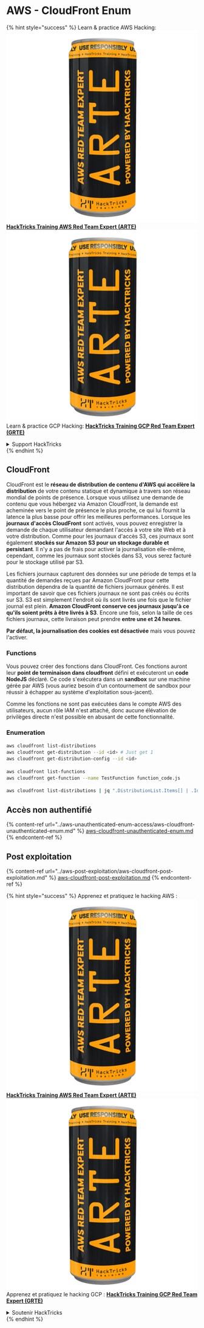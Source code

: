 # AWS - CloudFront Enum

{% hint style="success" %}
Learn & practice AWS Hacking:<img src="../../../.gitbook/assets/image (1) (1) (1).png" alt="" data-size="line">[**HackTricks Training AWS Red Team Expert (ARTE)**](https://training.hacktricks.xyz/courses/arte)<img src="../../../.gitbook/assets/image (1) (1) (1).png" alt="" data-size="line">\
Learn & practice GCP Hacking: <img src="../../../.gitbook/assets/image (2).png" alt="" data-size="line">[**HackTricks Training GCP Red Team Expert (GRTE)**<img src="../../../.gitbook/assets/image (2).png" alt="" data-size="line">](https://training.hacktricks.xyz/courses/grte)

<details>

<summary>Support HackTricks</summary>

* Check the [**subscription plans**](https://github.com/sponsors/carlospolop)!
* **Join the** 💬 [**Discord group**](https://discord.gg/hRep4RUj7f) or the [**telegram group**](https://t.me/peass) or **follow** us on **Twitter** 🐦 [**@hacktricks\_live**](https://twitter.com/hacktricks_live)**.**
* **Share hacking tricks by submitting PRs to the** [**HackTricks**](https://github.com/carlospolop/hacktricks) and [**HackTricks Cloud**](https://github.com/carlospolop/hacktricks-cloud) github repos.

</details>
{% endhint %}

## CloudFront

CloudFront est le **réseau de distribution de contenu d'AWS qui accélère la distribution** de votre contenu statique et dynamique à travers son réseau mondial de points de présence. Lorsque vous utilisez une demande de contenu que vous hébergez via Amazon CloudFront, la demande est acheminée vers le point de présence le plus proche, ce qui lui fournit la latence la plus basse pour offrir les meilleures performances. Lorsque les **journaux d'accès CloudFront** sont activés, vous pouvez enregistrer la demande de chaque utilisateur demandant l'accès à votre site Web et à votre distribution. Comme pour les journaux d'accès S3, ces journaux sont également **stockés sur Amazon S3 pour un stockage durable et persistant**. Il n'y a pas de frais pour activer la journalisation elle-même, cependant, comme les journaux sont stockés dans S3, vous serez facturé pour le stockage utilisé par S3.

Les fichiers journaux capturent des données sur une période de temps et la quantité de demandes reçues par Amazon CloudFront pour cette distribution dépendra de la quantité de fichiers journaux générés. Il est important de savoir que ces fichiers journaux ne sont pas créés ou écrits sur S3. S3 est simplement l'endroit où ils sont livrés une fois que le fichier journal est plein. **Amazon CloudFront conserve ces journaux jusqu'à ce qu'ils soient prêts à être livrés à S3**. Encore une fois, selon la taille de ces fichiers journaux, cette livraison peut prendre **entre une et 24 heures**.

**Par défaut, la journalisation des cookies est désactivée** mais vous pouvez l'activer.

### Functions

Vous pouvez créer des fonctions dans CloudFront. Ces fonctions auront leur **point de terminaison dans cloudfront** défini et exécuteront un **code NodeJS** déclaré. Ce code s'exécutera dans un **sandbox** sur une machine gérée par AWS (vous auriez besoin d'un contournement de sandbox pour réussir à échapper au système d'exploitation sous-jacent).

Comme les fonctions ne sont pas exécutées dans le compte AWS des utilisateurs, aucun rôle IAM n'est attaché, donc aucune élévation de privilèges directe n'est possible en abusant de cette fonctionnalité.

### Enumeration
```bash
aws cloudfront list-distributions
aws cloudfront get-distribution --id <id> # Just get 1
aws cloudfront get-distribution-config --id <id>

aws cloudfront list-functions
aws cloudfront get-function --name TestFunction function_code.js

aws cloudfront list-distributions | jq ".DistributionList.Items[] | .Id, .Origins.Items[].Id, .Origins.Items[].DomainName, .AliasICPRecordals[].CNAME"
```
## Accès non authentifié

{% content-ref url="../aws-unauthenticated-enum-access/aws-cloudfront-unauthenticated-enum.md" %}
[aws-cloudfront-unauthenticated-enum.md](../aws-unauthenticated-enum-access/aws-cloudfront-unauthenticated-enum.md)
{% endcontent-ref %}

## Post exploitation

{% content-ref url="../aws-post-exploitation/aws-cloudfront-post-exploitation.md" %}
[aws-cloudfront-post-exploitation.md](../aws-post-exploitation/aws-cloudfront-post-exploitation.md)
{% endcontent-ref %}

{% hint style="success" %}
Apprenez et pratiquez le hacking AWS :<img src="../../../.gitbook/assets/image (1) (1) (1).png" alt="" data-size="line">[**HackTricks Training AWS Red Team Expert (ARTE)**](https://training.hacktricks.xyz/courses/arte)<img src="../../../.gitbook/assets/image (1) (1) (1).png" alt="" data-size="line">\
Apprenez et pratiquez le hacking GCP : <img src="../../../.gitbook/assets/image (2).png" alt="" data-size="line">[**HackTricks Training GCP Red Team Expert (GRTE)**<img src="../../../.gitbook/assets/image (2).png" alt="" data-size="line">](https://training.hacktricks.xyz/courses/grte)

<details>

<summary>Soutenir HackTricks</summary>

* Consultez les [**plans d'abonnement**](https://github.com/sponsors/carlospolop) !
* **Rejoignez le** 💬 [**groupe Discord**](https://discord.gg/hRep4RUj7f) ou le [**groupe telegram**](https://t.me/peass) ou **suivez** nous sur **Twitter** 🐦 [**@hacktricks\_live**](https://twitter.com/hacktricks_live)**.**
* **Partagez des astuces de hacking en soumettant des PRs aux** [**HackTricks**](https://github.com/carlospolop/hacktricks) et [**HackTricks Cloud**](https://github.com/carlospolop/hacktricks-cloud) dépôts github.

</details>
{% endhint %}
